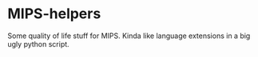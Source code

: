 # MIPS-helpers
Some quality of life stuff for MIPS. Kinda like language extensions in a big ugly python script.
